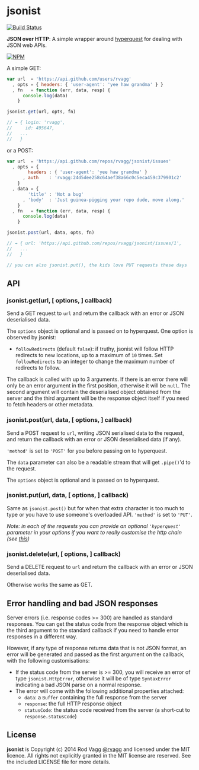 # jsonist

[![Build Status](https://secure.travis-ci.org/rvagg/jsonist.png)](http://travis-ci.org/rvagg/jsonist)

**JSON over HTTP**: A simple wrapper around [hyperquest](https://github.com/substack/hyperquest) for dealing with JSON web APIs.

[![NPM](https://nodei.co/npm/jsonist.svg)](https://nodei.co/npm/jsonist/)

A simple GET:

```js
var url  = 'https://api.github.com/users/rvagg'
  , opts = { headers: { 'user-agent': 'yee haw grandma' } }
  , fn   = function (err, data, resp) {
      console.log(data)
    }

jsonist.get(url, opts, fn)

// → { login: 'rvagg',
//     id: 495647,
//   ...
//   }

```

or a POST:

```js
var url  = 'https://api.github.com/repos/rvagg/jsonist/issues'
  , opts = {
        headers : { 'user-agent': 'yee haw grandma' }
      , auth    : 'rvagg:24d5dee258c64aef38a66c0c5eca459c379901c2'
    }
  , data = {
        'title' : 'Not a bug'
      , 'body'  : 'Just guinea-pigging your repo dude, move along.'
    }
  , fn   = function (err, data, resp) {
      console.log(data)
    }

jsonist.post(url, data, opts, fn)

// → { url: 'https://api.github.com/repos/rvagg/jsonist/issues/1',
//   ...
//   }

// you can also jsonist.put(), the kids love PUT requests these days
```

## API

### jsonist.get(url, [ options, ] callback)

Send a GET request to `url` and return the callback with an error or JSON deserialised data.

The `options` object is optional and is passed on to hyperquest. One option is observed by jsonist:

* `followRedirects` (default `false`): if truthy, jsonist will follow HTTP redirects to new locations, up to a maximum of `10` times. Set `followRedirects` to an integer to change the maximum number of redirects to follow.

The callback is called with up to 3 arguments. If there is an error there will only be an error argument in the first position, otherwise it will be `null`. The second argument will contain the deserialised object obtained from the server and the third argument will be the response object itself if you need to fetch headers or other metadata.

### jsonist.post(url, data, [ options, ] callback)

Send a POST request to `url`, writing JSON serialised data to the request, and return the callback with an error or JSON deserialised data (if any).

`'method'` is set to `'POST'` for you before passing on to hyperquest.

The `data` parameter can also be a readable stream that will get `.pipe()`'d to the request.

The `options` object is optional and is passed on to hyperquest.

### jsonist.put(url, data, [ options, ] callback)

Same as  `jsonist.post()` but for when that extra character is too much to type or you have to use someone's overloaded API. `'method'` is set to `'PUT'`.

*Note: in each of the requests you can provide an optional `'hyperquest'` parameter in your options if you want to really customise the http chain (see [this](https://github.com/hyperquest))*

### jsonist.delete(url, [ options, ] callback)

Send a DELETE request to `url` and return the callback with an error or JSON deserialised data.

Otherwise works the same as GET.

## Error handling and bad JSON responses

Server errors (i.e. response codes >= 300) are handled as standard responses. You can get the status code from the response object which is the third argument to the standard callback if you need to handle error responses in a different way.

However, if any type of response returns data that is not JSON format, an error will be generated and passed as the first argument on the callback, with the following customisations:

* If the status code from the server is >= 300, you will receive an error of type `jsonist.HttpError`, otherwise it will be of type `SyntaxError` indicating a bad JSON parse on a normal response.
* The error will come with the following additional properties attached:
  - `data`: a `Buffer` containing the full response from the server
  - `response`: the full HTTP response object
  - `statusCode`: the status code received from the server (a short-cut to `response.statusCode`)

## License

**jsonist** is Copyright (c) 2014 Rod Vagg [@rvagg](https://github.com/rvagg) and licensed under the MIT licence. All rights not explicitly granted in the MIT license are reserved. See the included LICENSE file for more details.

